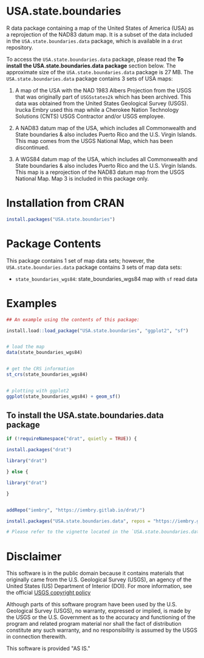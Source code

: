 # USA.state.boundaries

R data package containing a map of the United States of America (USA) as a reprojection of the NAD83 datum map. It is a subset of the data included in the `USA.state.boundaries.data` package, which is available in a `drat` repository.

To access the `USA.state.boundaries.data` package, please read the **To install the USA.state.boundaries.data package** section below. The approximate size of the `USA.state.boundaries.data` package is 27 MB. The `USA.state.boundaries.data` package contains 3 sets of USA maps:

1) A map of the USA with the NAD 1983 Albers Projection from the USGS that was originally part of `USGSstates2k` which has been archived. This data was obtained from the United States Geological Survey (USGS). Irucka Embry used this map while a Cherokee Nation Technology Solutions (CNTS) USGS Contractor and/or USGS employee.

2) A NAD83 datum map of the USA, which includes all Commonwealth and State boundaries & also includes Puerto Rico and the U.S. Virgin Islands. This map comes from the USGS National Map, which has been discontinued.

3) A WGS84 datum map of the USA, which includes all Commonwealth and State boundaries & also includes Puerto Rico and the U.S. Virgin Islands. This map is a reprojection of the NAD83 datum map from the USGS National Map. Map 3 is included in this package only.



# Installation from CRAN

```R
install.packages("USA.state.boundaries")
```



# Package Contents

This package contains 1 set of map data sets; however, the `USA.state.boundaries.data` package contains 3 sets of map data sets:

* `state_boundaries_wgs84`: state_boundaries_wgs84 map with `sf` read data


# Examples

```R
## An example using the contents of this package:

install.load::load_package("USA.state.boundaries", "ggplot2", "sf")


# load the map
data(state_boundaries_wgs84)


# get the CRS information
st_crs(state_boundaries_wgs84)


# plotting with ggplot2
ggplot(state_boundaries_wgs84) + geom_sf()
```



## To install the USA.state.boundaries.data package

```R
if (!requireNamespace("drat", quietly = TRUE)) {

install.packages("drat")

library("drat")

} else {

library("drat")

}


addRepo("iembry", "https://iembry.gitlab.io/drat/")

install.packages("USA.state.boundaries.data", repos = "https://iembry.gitlab.io/drat/", type = "source")

# Please refer to the vignette located in the `USA.state.boundaries.data` package for examples of using the full data sets
```



# Disclaimer

This software is in the public domain because it contains materials that originally came from the U.S. Geological Survey (USGS), an agency of the United States (US) Department of Interior (DOI). For more information, see the official [USGS copyright policy](https://www.usgs.gov/information-policies-and-instructions/copyrights-and-credits#copyright)

Although parts of this software program have been used by the U.S. Geological Survey (USGS), no warranty, expressed or implied, is made by the USGS or the U.S. Government as to the accuracy and functioning of the program and related program material nor shall the fact of distribution constitute any such warranty, and no responsibility is assumed by the USGS in connection therewith.

This software is provided "AS IS."
